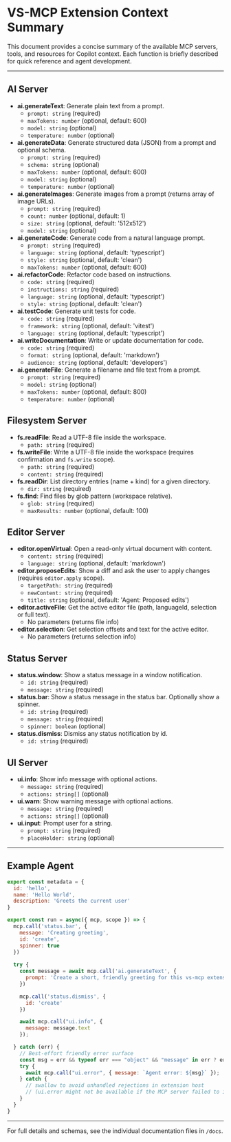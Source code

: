 # VS-MCP Extension Context Summary

This document provides a concise summary of the available MCP servers, tools, and resources for Copilot context. Each function is briefly described for quick reference and agent development.

---

## AI Server
- **ai.generateText**: Generate plain text from a prompt.
	- `prompt: string` (required)
	- `maxTokens: number` (optional, default: 600)
	- `model: string` (optional)
	- `temperature: number` (optional)
- **ai.generateData**: Generate structured data (JSON) from a prompt and optional schema.
	- `prompt: string` (required)
	- `schema: string` (optional)
	- `maxTokens: number` (optional, default: 600)
	- `model: string` (optional)
	- `temperature: number` (optional)
- **ai.generateImages**: Generate images from a prompt (returns array of image URLs).
	- `prompt: string` (required)
	- `count: number` (optional, default: 1)
	- `size: string` (optional, default: '512x512')
	- `model: string` (optional)
- **ai.generateCode**: Generate code from a natural language prompt.
	- `prompt: string` (required)
	- `language: string` (optional, default: 'typescript')
	- `style: string` (optional, default: 'clean')
	- `maxTokens: number` (optional, default: 600)
- **ai.refactorCode**: Refactor code based on instructions.
	- `code: string` (required)
	- `instructions: string` (required)
	- `language: string` (optional, default: 'typescript')
	- `style: string` (optional, default: 'clean')
- **ai.testCode**: Generate unit tests for code.
	- `code: string` (required)
	- `framework: string` (optional, default: 'vitest')
	- `language: string` (optional, default: 'typescript')
- **ai.writeDocumentation**: Write or update documentation for code.
	- `code: string` (required)
	- `format: string` (optional, default: 'markdown')
	- `audience: string` (optional, default: 'developers')
- **ai.generateFile**: Generate a filename and file text from a prompt.
	- `prompt: string` (required)
	- `model: string` (optional)
	- `maxTokens: number` (optional, default: 800)
	- `temperature: number` (optional)

## Filesystem Server
- **fs.readFile**: Read a UTF-8 file inside the workspace.
	- `path: string` (required)
- **fs.writeFile**: Write a UTF-8 file inside the workspace (requires confirmation and `fs.write` scope).
	- `path: string` (required)
	- `content: string` (required)
- **fs.readDir**: List directory entries (name + kind) for a given directory.
	- `dir: string` (required)
- **fs.find**: Find files by glob pattern (workspace relative).
	- `glob: string` (required)
	- `maxResults: number` (optional, default: 100)

## Editor Server
- **editor.openVirtual**: Open a read-only virtual document with content.
	- `content: string` (required)
	- `language: string` (optional, default: 'markdown')
- **editor.proposeEdits**: Show a diff and ask the user to apply changes (requires `editor.apply` scope).
	- `targetPath: string` (required)
	- `newContent: string` (required)
	- `title: string` (optional, default: 'Agent: Proposed edits')
- **editor.activeFile**: Get the active editor file (path, languageId, selection or full text).
	- No parameters (returns file info)
- **editor.selection**: Get selection offsets and text for the active editor.
	- No parameters (returns selection info)

## Status Server
- **status.window**: Show a status message in a window notification.
	- `id: string` (required)
	- `message: string` (required)
- **status.bar**: Show a status message in the status bar. Optionally show a spinner.
	- `id: string` (required)
	- `message: string` (required)
	- `spinner: boolean` (optional)
- **status.dismiss**: Dismiss any status notification by id.
	- `id: string` (required)

## UI Server
- **ui.info**: Show info message with optional actions.
	- `message: string` (required)
	- `actions: string[]` (optional)
- **ui.warn**: Show warning message with optional actions.
	- `message: string` (required)
	- `actions: string[]` (optional)
- **ui.input**: Prompt user for a string.
	- `prompt: string` (required)
	- `placeHolder: string` (optional)

---

## Example Agent

```js
export const metadata = {
  id: 'hello',
  name: 'Hello World',
  description: 'Greets the current user'
}

export const run = async({ mcp, scope }) => {
  mcp.call('status.bar', {
    message: 'Creating greeting',
    id: 'create',
    spinner: true
  })
  
  try {
    const message = await mcp.call('ai.generateText', {
      prompt: 'Create a short, friendly greeting for this vs-mcp extension user'
    })

    mcp.call('status.dismiss', {
      id: 'create'
    })

    await mcp.call("ui.info", {
      message: message.text
    });

  } catch (err) {
    // Best-effort friendly error surface
    const msg = err && typeof err === "object" && "message" in err ? err.message : String(err);
    try {
      await mcp.call("ui.error", { message: `Agent error: ${msg}` });
    } catch {
      // swallow to avoid unhandled rejections in extension host
      // (ui.error might not be available if the MCP server failed to init)
    }
  }
}
```

---

For full details and schemas, see the individual documentation files in `/docs`.
